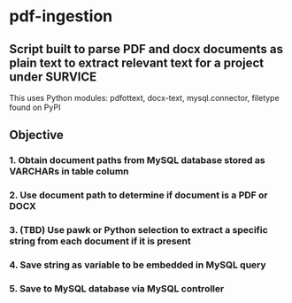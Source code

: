 # pdf-ingestion

## Script built to parse PDF and docx documents as plain text to extract relevant text for a project under SURVICE
This uses Python modules: pdfottext, docx-text, mysql.connector, filetype found on PyPI

## Objective
### 1. Obtain document paths from MySQL database stored as VARCHARs in table column
### 2. Use document path to determine if document is a PDF or DOCX
### 3. (TBD) Use pawk or Python selection to extract a specific string from each document if it is present
### 4. Save string as variable to be embedded in MySQL query
### 5. Save to MySQL database via MySQL controller

